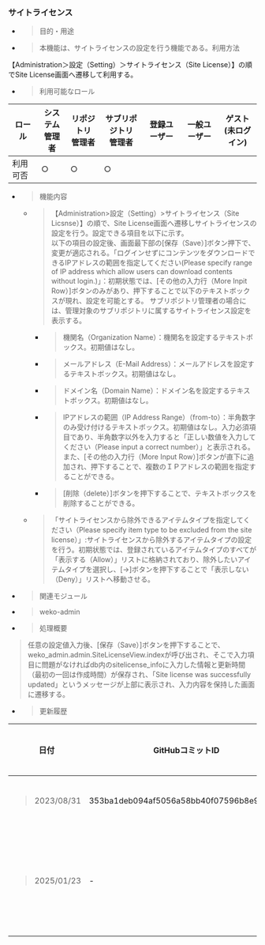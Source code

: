 ### サイトライセンス

  - > 目的・用途

<!-- end list -->

  - > 本機能は、サイトライセンスの設定を行う機能である。利用方法

【Administration＞設定（Setting）＞サイトライセンス（Site License）】の順でSite License画面へ遷移して利用する。

  - > 利用可能なロール

<table>
<thead>
<tr class="header">
<th>ロール</th>
<th>システム<br />
管理者</th>
<th>リポジトリ<br />
管理者</th>
<th>サブリポジトリ<br />
管理者</th>
<th>登録ユーザー</th>
<th>一般ユーザー</th>
<th>ゲスト<br />
(未ログイン)</th>
</tr>
</thead>
<tbody>
<tr class="odd">
<td>利用可否</td>
<td>○</td>
<td>○</td>
<td>○</td>
<td></td>
<td></td>
<td></td>
</tr>
</tbody>
</table>

  - > 機能内容
    
      - > 【Administration\>設定（Setting）\>サイトライセンス（Site Licsnse）】の順で、Site License画面へ遷移しサイトライセンスの設定を行う。設定できる項目を以下に示す。  
        > 以下の項目の設定後、画面最下部の\[保存（Save）\]ボタン押下で、変更が適応される。「ログインせずにコンテンツをダウンロードできるIPアドレスの範囲を指定してください(Please specify range of IP address which allow users can download contents without login.)」：初期状態では、\[その他の入力行（More Inpit Row）\]ボタンのみがあり、押下することで以下のテキストボックスが現れ、設定を可能とする。
        サブリポジトリ管理者の場合には、管理対象のサブリポジトリに属するサイトライセンス設定を表示する。
        
          - > 機関名（Organization Name）：機関名を設定するテキストボックス。初期値はなし。
        
          - > メールアドレス（E-Mail Address）：メールアドレスを設定するテキストボックス。初期値はなし。
        
          - > ドメイン名（Domain Name）：ドメイン名を設定するテキストボックス。初期値はなし。
        
          - > IPアドレスの範囲（IP Address Range）（from-to）：半角数字のみ受け付けるテキストボックス。初期値はなし。入力必須項目であり、半角数字以外を入力すると「正しい数値を入力してください（Please input a correct number）」と表示される。また、\[その他の入力行（More Input Row）\]ボタンが直下に追加され、押下することで、複数のＩＰアドレスの範囲を指定することができる。
        
          - > \[削除（delete）\]ボタンを押下することで、テキストボックスを削除することができる。
    
      - > 「サイトライセンスから除外できるアイテムタイプを指定してください（Please specify item type to be excluded from the site license）」:サイトライセンスから除外するアイテムタイプの設定を行う。初期状態では、登録されているアイテムタイプのすべてが「表示する（Allow）」リストに格納されており、除外したいアイテムタイプを選択し、\[→\]ボタンを押下することで「表示しない（Deny）」リストへ移動させる。

<!-- end list -->

  - > 関連モジュール

<!-- end list -->

  - > weko-admin

<!-- end list -->

  - > 処理概要

> 任意の設定値入力後、\[保存（Save）\]ボタンを押下することで、weko\_admin.admin.SiteLicenseView.indexが呼び出され、そこで入力項目に問題がなければdb内のsitelicense\_infoに入力した情報と更新時間（最初の一回は作成時間）が保存され、「Site license was successfully updated」というメッセージが上部に表示され、入力内容を保持した画面に遷移する。

  - > 更新履歴

<table>
<thead>
<tr class="header">
<th>日付</th>
<th>GitHubコミットID</th>
<th>更新内容</th>
</tr>
</thead>
<tbody>
<tr class="odd">
<td><blockquote>
<p>2023/08/31</p>
</blockquote></td>
<td>353ba1deb094af5056a58bb40f07596b8e95a562</td>
<td>初版作成</td>
</tr>
<tr class="even">
<td><blockquote>
<p>2025/01/23</p>
</blockquote></td>
<td>-</td>
<td>サブリポジトリ対応</td>
</tr>
</tbody>
</table>

